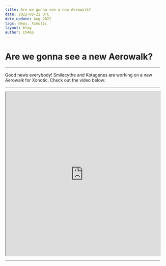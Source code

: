 ```yaml
---
title: Are we gonna see a new Aerowalk?
date: 2022-08-22 UTC
date_update: Aug 2022
tags: News, Xonotic
layout: blog
author: Ch4mp
---
```


<h1 class="w3-center">Are we gonna see a new Aerowalk?</h1>

<hr>

<p>Good news everybody! Smilecythe and Kotagenes are working on a new Aerowalk for Xonotic. Check out the video below:</p>
<hr>

<iframe class="w3-mobile w3-animate-opacity" style="height:533px;width:100%" src="https://www.youtube.com/embed/9oQuO5w4Svc" allow="accelerometer; autoplay; encrypted-media; gyroscope; picture-in-picture" allowfullscreen></iframe>


<hr>
